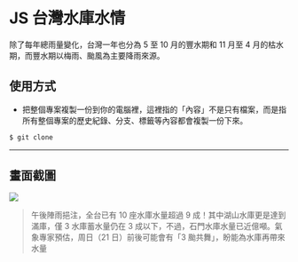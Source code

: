 # JS 台灣水庫水情

除了每年總雨量變化，台灣一年也分為 5 至 10 月的豐水期和 11 月至 4 月的枯水期，而豐水期以梅雨、颱風為主要降雨來源。

## 使用方式
- 把整個專案複製一份到你的電腦裡，這裡指的「內容」不是只有檔案，而是指所有整個專案的歷史紀錄、分支、標籤等內容都會複製一份下來。
```sh
$ git clone
```

----

## 畫面截圖
![](https://i.imgur.com/HtTdxku.png)
> 午後陣雨挹注，全台已有 10 座水庫水量超過 9 成！其中湖山水庫更是達到滿庫，僅 3 水庫蓄水量仍在 3 成以下，不過，石門水庫水量已近億噸。氣象專家預估，周日（21 日）前後可能會有「3 颱共舞」，盼能為水庫再帶來水量
